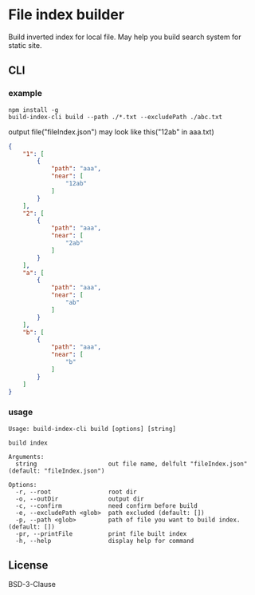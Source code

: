 # File index builder
Build inverted index for local file. May help you build search system for static site.

## CLI
### example
``` 
npm install -g
build-index-cli build --path ./*.txt --excludePath ./abc.txt 
```
output file("fileIndex.json") may look like this("12ab" in aaa.txt)
``` json
{
    "1": [
        {
            "path": "aaa",
            "near": [
                "12ab"
            ]
        }
    ],
    "2": [
        {
            "path": "aaa",
            "near": [
                "2ab"
            ]
        }
    ],
    "a": [
        {
            "path": "aaa",
            "near": [
                "ab"
            ]
        }
    ],
    "b": [
        {
            "path": "aaa",
            "near": [
                "b"
            ]
        }
    ]
}
```
### usage
```
Usage: build-index-cli build [options] [string]

build index

Arguments:
  string                    out file name, delfult "fileIndex.json" (default: "fileIndex.json")

Options:
  -r, --root                root dir
  -o, --outDir              output dir
  -c, --confirm             need confirm before build
  -e, --excludePath <glob>  path excluded (default: [])
  -p, --path <glob>         path of file you want to build index. (default: [])
  -pr, --printFile          print file built index
  -h, --help                display help for command
```
## License
BSD-3-Clause